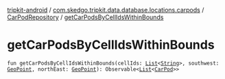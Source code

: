 [tripkit-android](../../index.md) / [com.skedgo.tripkit.data.database.locations.carpods](../index.md) / [CarPodRepository](index.md) / [getCarPodsByCellIdsWithinBounds](./get-car-pods-by-cell-ids-within-bounds.md)

# getCarPodsByCellIdsWithinBounds

`fun getCarPodsByCellIdsWithinBounds(cellIds: `[`List`](https://kotlinlang.org/api/latest/jvm/stdlib/kotlin.collections/-list/index.html)`<`[`String`](https://kotlinlang.org/api/latest/jvm/stdlib/kotlin/-string/index.html)`>, southwest: `[`GeoPoint`](../../com.skedgo.tripkit.location/-geo-point/index.md)`, northEast: `[`GeoPoint`](../../com.skedgo.tripkit.location/-geo-point/index.md)`): Observable<`[`List`](https://kotlinlang.org/api/latest/jvm/stdlib/kotlin.collections/-list/index.html)`<`[`CarPod`](../../com.skedgo.tripkit.locations/-car-pod/index.md)`>>`
